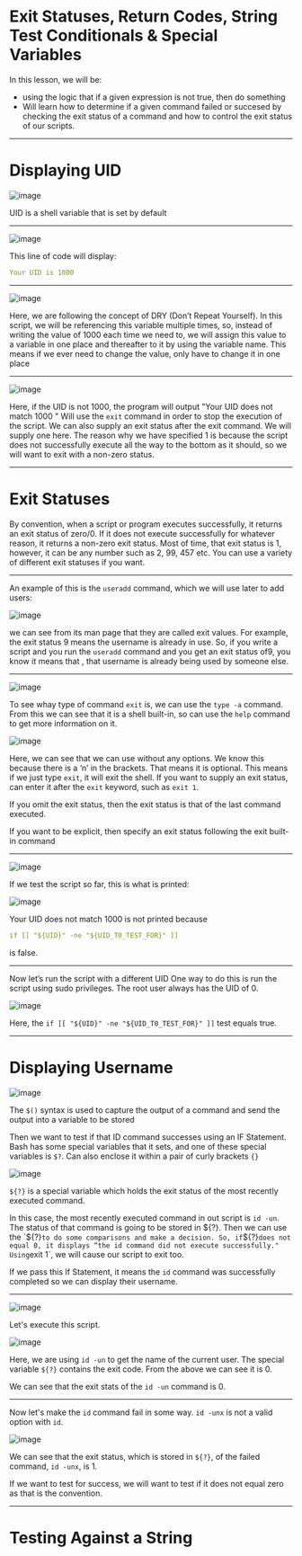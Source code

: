 # Exit Statuses, Return Codes, String Test Conditionals & Special Variables

In this lesson, we will be:

* using the logic that if a given expression is not true, then do something
* Will learn how to determine if a given command failed or succesed by checking the exit status of a command and how to control the exit status of our scripts.

---
# Displaying UID

![image](https://user-images.githubusercontent.com/107522496/203082522-2b5f43f9-a47b-453f-b194-7917354148c6.png)

UID is a shell variable that is set by default 

---

![image](https://user-images.githubusercontent.com/107522496/203084078-70dadffe-275f-4076-aa38-b4d3c0f7f4e7.png)

This line of code will display:

```yaml
Your UID is 1000
```
---

![image](https://user-images.githubusercontent.com/107522496/203085468-f8581d37-89cb-4ac9-986e-f4d7743d8141.png)

Here, we are following the concept of DRY (Don’t Repeat Yourself).
In this script, we will be referencing this variable multiple times, so, instead of writing the value of 1000 each time we need to, we will assign this value to a variable in one place and thereafter to it by using the variable name. This means if we ever need to change the value, only have to change it in one place

---

![image](https://user-images.githubusercontent.com/107522496/203089025-e52264e9-6627-4c17-a8c3-801c67e86ec2.png)

Here, if the UID is not 1000, the program will output "Your UID does not match 1000 "
Will use the `exit` command in order to stop the execution of the script. We can also supply an exit status after the exit command. We will supply one here.
The reason why we have specified 1 is because the script does not successfully execute all the way to the bottom as it should, so we will want to exit with a non-zero status.

---

# Exit Statuses

By convention, when a script or program executes successfully, it returns an exit status of zero/0. If it does not execute successfully for whatever reason, it returns a non-zero exit status.
Most of time, that exit status is 1, however, it can be any number such as 2, 99, 457 etc. You can use a variety of different exit statuses if you want. 

---

An example of this is the `useradd` command, which we will use later to add users: 

![image](https://user-images.githubusercontent.com/107522496/203090894-1ca9cf2d-4bb6-46b9-bc4f-b67a5d414583.png)

we can see from its man page that they are called exit values. 
For example, the exit status 9 means the username is already in use. So, if you write a script and you run the `useradd` command and you get an exit status of9, you know it means that , that username is already being used by someone else. 

---

![image](https://user-images.githubusercontent.com/107522496/203091060-78b9f6cb-ddab-4aa2-9993-8f73aa31faf7.png)

To see whay type of command `exit` is, we can use the `type -a` command. From this we can see that it is a shell built-in, so can use the `help` command to get more information on it.

![image](https://user-images.githubusercontent.com/107522496/203095322-4ddd725a-3423-45d0-ba30-c44788cfb557.png)

Here, we can see that we can use without any options. We know this because there is a ‘n’ in the brackets. That means it is optional.  This means if we just type `exit`, it will exit the shell. 
If you want to supply an exit status, can enter it after the `exit` keyword, such as `exit 1`.

If you omit the exit status, then the exit status is that of the last command executed. 

If you want to be explicit, then specify an exit status following the exit built-in command 

---

![image](https://user-images.githubusercontent.com/107522496/203095807-d0bb6209-d152-4a69-bec6-adb14888e64c.png)

If we test the script so far, this is what is printed:

![image](https://user-images.githubusercontent.com/107522496/203095927-06c84f80-078e-404f-97ca-37ee7ac1bf1b.png)

Your UID does not match 1000 is not printed because 

```yaml
if [[ "${UID}" -ne "${UID_T0_TEST_FOR}" ]]
```
is false.

---

Now let’s run the script with a different UID One way to do this is run the script using sudo privileges.
The root user always has the UID of 0.

![image](https://user-images.githubusercontent.com/107522496/203097393-bda54aa0-5cdb-46a8-ae53-cd8cccc50130.png)

Here, the `if [[ "${UID}" -ne "${UID_T0_TEST_FOR}" ]]` test equals true.

---

# Displaying Username 

![image](https://user-images.githubusercontent.com/107522496/203100394-e19ce88b-940e-4dcd-8a3d-f6b8a8e07108.png)

The `$()` syntax is used to capture the output of a command and send the output into a variable to be stored 

Then we want to test if that ID command successes using an IF Statement.
Bash has some special variables that it sets, and one of these special variables is `$?`. Can also enclose it within a pair of curly brackets  `{}` 

![image](https://user-images.githubusercontent.com/107522496/203103582-0ee64c24-7054-4931-b547-e36cb4c4698e.png)


`${?}` is a special variable which holds the exit status of the most recently executed command. 

In this case, the most recently executed command in out script is `id -un`. The status of that command is going to be stored in ${?}. Then we can use the `${?}` to do some comparisons and make a decision.
So, if `${?}` does not equal 0, it displays “the id command did not execute successfully."
Using `exit 1`, we will cause our script to exit too. 

If we pass this If Statement, it means the `id` command was successfully completed so we can display their username. 

---

![image](https://user-images.githubusercontent.com/107522496/203103844-7f70029f-853d-4306-abe3-1c504091b81a.png)

Let's execute this script.

![image](https://user-images.githubusercontent.com/107522496/203104413-01057f76-42dd-49cd-a421-12f6552702d5.png)

Here, we are using `id -un` to get the name of the current user.
The special variable `${?}` contains the exit code. From the above we can see it is 0.

We can  see that the exit stats of the `id -un` command is 0.

---

Now let's make the `id` command fail in some way. `id -unx` is not a valid option with `id`.

![image](https://user-images.githubusercontent.com/107522496/203105774-272b7aa3-e2ad-41f5-b124-ef4bdf52f61f.png)

We can see that the exit status, which is stored in `${?}`, of the failed command, `id -unx`, is 1.

If we want to test for success, we will want to test if it does not equal zero as that is the convention. 

---

# Testing Against a String 






















